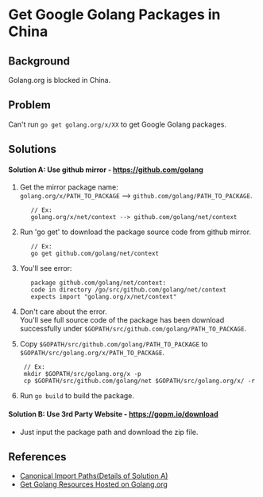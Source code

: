 # Get Google Golang Packages in China

## Background

Golang.org is blocked in China.

## Problem

Can't run `go get golang.org/x/XX` to get Google Golang packages.

## Solutions

#### Solution A: Use github mirror - <https://github.com/golang>
  1. Get the mirror package name:  
     `golang.org/x/PATH_TO_PACKAGE`  --> `github.com/golang/PATH_TO_PACKAGE`.  
     
            // Ex:
            golang.org/x/net/context --> github.com/golang/net/context
  2. Run 'go get' to download the package source code from github mirror.
  
            // Ex:
            go get github.com/golang/net/context

  3. You'll see error:

            package github.com/golang/net/context: 
            code in directory /go/src/github.com/golang/net/context
            expects import "golang.org/x/net/context"

  4. Don't care about the error.  
     You'll see full source code of the package has been download successfully under `$GOPATH/src/github.com/golang/PATH_TO_PACKAGE`.

  5. Copy `$GOPATH/src/github.com/golang/PATH_TO_PACKAGE` to `$GOPATH/src/golang.org/x/PATH_TO_PACKAGE`.  

          // Ex:
          mkdir $GOPATH/src/golang.org/x -p
          cp $GOPATH/src/github.com/golang/net $GOPATH/src/golang.org/x/ -r

  6. Run `go build` to build the package.

#### Solution B: Use 3rd Party Website - <https://gopm.io/download>
* Just input the package path and download the zip file.

## References
* [Canonical Import Paths(Details of Solution A)](https://github.com/northbright/Notes/blob/master/Golang/package/canonical_import_paths.md)
* [Get Golang Resources Hosted on Golang.org](https://github.com/northbright/bookmarks/blob/master/dev/golang/china/fanqiang/README.md)
